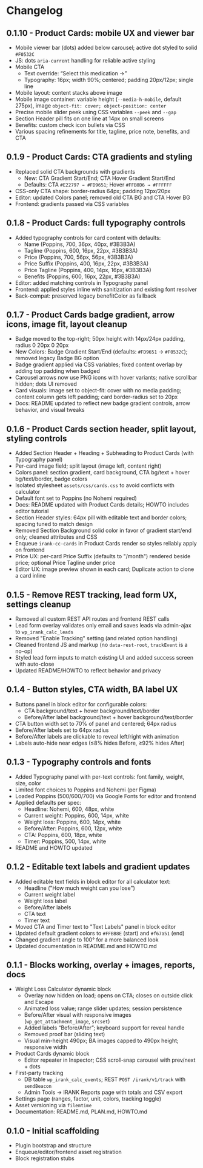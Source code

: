 # Changelog

## 0.1.10 - Product Cards: mobile UX and viewer bar
- Mobile viewer bar (dots) added below carousel; active dot styled to solid `#F0532C`
- JS: dots `aria-current` handling for reliable active styling
- Mobile CTA
  - Text override: “Select this medication →”
  - Typography: 16px; width 90%; centered; padding 20px/12px; single line
- Mobile layout: content stacks above image
- Mobile image container: variable height (`--media-h-mobile`, default 275px), image `object-fit: cover; object-position: center`
- Precise mobile slider peek using CSS variables `--peek` and `--gap`
- Section Header pill fits on one line at 14px on small screens
- Benefits: custom check icon bullets via CSS
- Various spacing refinements for title, tagline, price note, benefits, and CTA

## 0.1.9 - Product Cards: CTA gradients and styling
- Replaced solid CTA backgrounds with gradients
  - New: CTA Gradient Start/End; CTA Hover Gradient Start/End
  - Defaults: CTA `#E22797 → #FD9651`; Hover `#FFB0D6 → #FFFFFF`
- CSS-only CTA shape: border-radius 64px; padding 12px/20px
- Editor: updated Colors panel; removed old CTA BG and CTA Hover BG
- Frontend: gradients passed via CSS variables

## 0.1.8 - Product Cards: full typography controls
- Added typography controls for card content with defaults:
  - Name (Poppins, 700, 36px, 40px, #3B3B3A)
  - Tagline (Poppins, 600, 16px, 22px, #3B3B3A)
  - Price (Poppins, 700, 56px, 56px, #3B3B3A)
  - Price Suffix (Poppins, 400, 16px, 22px, #3B3B3A)
  - Price Tagline (Poppins, 400, 14px, 16px, #3B3B3A)
  - Benefits (Poppins, 600, 16px, 22px, #3B3B3A)
- Editor: added matching controls in Typography panel
- Frontend: applied styles inline with sanitization and existing font resolver
- Back-compat: preserved legacy benefitColor as fallback

## 0.1.7 - Product Cards badge gradient, arrow icons, image fit, layout cleanup
- Badge moved to the top-right; 50px height with 14px/24px padding, radius 0 20px 0 20px
- New Colors: Badge Gradient Start/End (defaults: `#FD9651` → `#F0532C`); removed legacy Badge BG option
- Badge gradient applied via CSS variables; fixed content overlap by adding top padding when badged
- Carousel arrows now use PNG icons with hover variants; native scrollbar hidden; dots UI removed
- Card visuals: image set to object-fit: cover with no media padding; content column gets left padding; card border-radius set to 20px
- Docs: README updated to reflect new badge gradient controls, arrow behavior, and visual tweaks

## 0.1.6 - Product Cards section header, split layout, styling controls
- Added Section Header + Heading + Subheading to Product Cards (with Typography panel)
- Per-card image field; split layout (image left, content right)
- Colors panel: section gradient, card background, CTA bg/text + hover bg/text/border, badge colors
- Isolated stylesheet `assets/css/cards.css` to avoid conflicts with calculator
- Default font set to Poppins (no Nohemi required)
- Docs: README updated with Product Cards details; HOWTO includes editor tutorial
 - Section Header styles: 64px pill with editable text and border colors; spacing tuned to match design
 - Removed Section Background solid color in favor of gradient start/end only; cleaned attributes and CSS
 - Enqueue `irank-cc-cards` in Product Cards render so styles reliably apply on frontend
 - Price UX: per‑card Price Suffix (defaults to "/month") rendered beside price; optional Price Tagline under price
 - Editor UX: image preview shown in each card; Duplicate action to clone a card inline

## 0.1.5 - Remove REST tracking, lead form UX, settings cleanup
- Removed all custom REST API routes and frontend REST calls
- Lead form overlay validates only email and saves leads via admin-ajax to `wp_irank_calc_leads`
- Removed "Enable Tracking" setting (and related option handling)
- Cleaned frontend JS and markup (no `data-rest-root`, `trackEvent` is a no-op)
- Styled lead form inputs to match existing UI and added success screen with auto-close
- Updated README/HOWTO to reflect behavior and privacy

## 0.1.4 - Button styles, CTA width, BA label UX
- Buttons panel in block editor for configurable colors:
  - CTA background/text + hover background/text/border
  - Before/After label background/text + hover background/text/border
- CTA button width set to 70% of panel and centered; 64px radius
- Before/After labels set to 64px radius
- Before/After labels are clickable to reveal left/right with animation
- Labels auto-hide near edges (≤8% hides Before, ≥92% hides After)

## 0.1.3 - Typography controls and fonts
- Added Typography panel with per-text controls: font family, weight, size, color
- Limited font choices to Poppins and Nohemi (per Figma)
- Loaded Poppins (500/600/700) via Google Fonts for editor and frontend
- Applied defaults per spec:
  - Headline: Nohemi, 600, 48px, white
  - Current weight: Poppins, 600, 14px, white
  - Weight loss: Poppins, 600, 14px, white
  - Before/After: Poppins, 600, 12px, white
  - CTA: Poppins, 600, 18px, white
  - Timer: Poppins, 500, 14px, white
- README and HOWTO updated

## 0.1.2 - Editable text labels and gradient updates
- Added editable text fields in block editor for all calculator text:
  - Headline ("How much weight can you lose")
  - Current weight label
  - Weight loss label
  - Before/After labels
  - CTA text
  - Timer text
- Moved CTA and Timer text to "Text Labels" panel in block editor
- Updated default gradient colors to `#FFBB8E` (start) and `#f67a51` (end)
- Changed gradient angle to 100° for a more balanced look
- Updated documentation in README.md and HOWTO.md

## 0.1.1 - Blocks working, overlay + images, reports, docs
- Weight Loss Calculator dynamic block
  - Overlay now hidden on load; opens on CTA; closes on outside click and Escape
  - Animated loss value; range slider updates; session persistence
  - Before/After visual with responsive images (`wp_get_attachment_image`, `srcset`)
  - Added labels “Before/After”; keyboard support for reveal handle
  - Removed proof bar (sliding text)
  - Visual min-height 490px; BA images capped to 490px height; responsive width
- Product Cards dynamic block
  - Editor repeater in Inspector; CSS scroll‑snap carousel with prev/next + dots
- First‑party tracking
  - DB table `wp_irank_calc_events`; REST `POST /irank/v1/track` with `sendBeacon`
  - Admin Tools → IRANK Reports page with totals and CSV export
- Settings page (ranges, factor, unit, colors, tracking toggle)
- Asset versioning via `filemtime`
- Documentation: README.md, PLAN.md, HOWTO.md

## 0.1.0 - Initial scaffolding
- Plugin bootstrap and structure
- Enqueue/editor/frontend asset registration
- Block registration stubs
